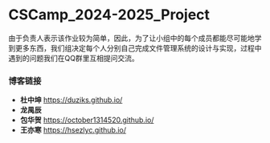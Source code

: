 # CSCamp_2024-2025_Project

​	由于负责人表示该作业较为简单，因此，为了让小组中的每个成员都能尽可能地学到更多东西，我们组决定每个人分别自己完成文件管理系统的设计与实现，过程中遇到的问题我们在QQ群里互相提问交流。

### 博客链接

* **杜中坤** https://duziks.github.io/
* **龙禺辰**
* **包华贺** https://october1314520.github.io/
* **王亦寒** https://hsezlyc.github.io/

